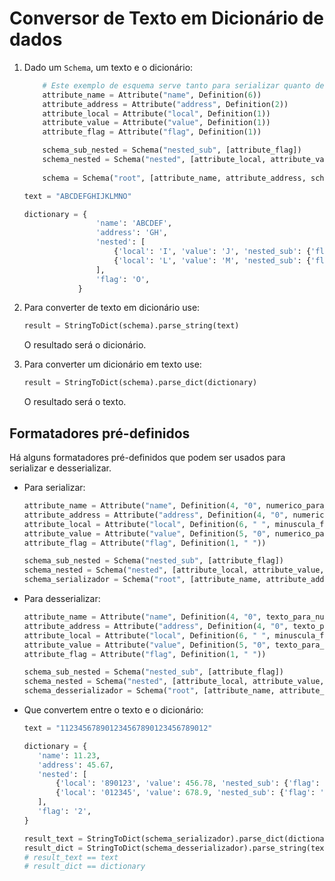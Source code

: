 # Conversor de Texto em Dicionário de dados


1. Dado um `Schema`, um texto e o dicionário:

    ```python
        # Este exemplo de esquema serve tanto para serializar quanto desserializar 
        attribute_name = Attribute("name", Definition(6))
        attribute_address = Attribute("address", Definition(2))
        attribute_local = Attribute("local", Definition(1))
        attribute_value = Attribute("value", Definition(1))
        attribute_flag = Attribute("flag", Definition(1))
    
        schema_sub_nested = Schema("nested_sub", [attribute_flag])
        schema_nested = Schema("nested", [attribute_local, attribute_value, schema_sub_nested], 2)
        
        schema = Schema("root", [attribute_name, attribute_address, schema_nested, attribute_flag])
    ``` 
    
    ```python
    text = "ABCDEFGHIJKLMNO"
    ```
    
    ```python
    dictionary = {
                    'name': 'ABCDEF',
                    'address': 'GH',
                    'nested': [
                        {'local': 'I', 'value': 'J', 'nested_sub': {'flag': 'K'}},
                        {'local': 'L', 'value': 'M', 'nested_sub': {'flag': 'N'}}
                    ],
                    'flag': 'O',
                }
    ```
2. Para converter de texto em dicionário use:

    ```python
    result = StringToDict(schema).parse_string(text)
    ```
    O resultado será o dicionário.

3. Para converter um dicionário em texto use:
   
    ```python
    result = StringToDict(schema).parse_dict(dictionary)
    ```
    O resultado será o texto.
   
## Formatadores pré-definidos

Há alguns formatadores pré-definidos que podem ser usados para serializar e desserializar.

- Para serializar:

   ```python
   attribute_name = Attribute("name", Definition(4, "0", numerico_para_texto_duas_casas_decimais_formatters(4, 2)))
   attribute_address = Attribute("address", Definition(4, "0", numerico_para_texto_duas_casas_decimais_formatters(4, 2)))
   attribute_local = Attribute("local", Definition(6, " ", minuscula_formatters()))
   attribute_value = Attribute("value", Definition(5, "0", numerico_para_texto_duas_casas_decimais_formatters(5, 2)))
   attribute_flag = Attribute("flag", Definition(1, " "))

   schema_sub_nested = Schema("nested_sub", [attribute_flag])
   schema_nested = Schema("nested", [attribute_local, attribute_value, schema_sub_nested], 2)
   schema_serializador = Schema("root", [attribute_name, attribute_address, schema_nested, attribute_flag])
   ```
   
- Para desserializar:

   ```python
   attribute_name = Attribute("name", Definition(4, "0", texto_para_numerico_formatters(4, 2)))
   attribute_address = Attribute("address", Definition(4, "0", texto_para_numerico_formatters(4, 2)))
   attribute_local = Attribute("local", Definition(6, " ", minuscula_formatters()))
   attribute_value = Attribute("value", Definition(5, "0", texto_para_numerico_formatters(5, 2)))
   attribute_flag = Attribute("flag", Definition(1, " "))
   
   schema_sub_nested = Schema("nested_sub", [attribute_flag])
   schema_nested = Schema("nested", [attribute_local, attribute_value, schema_sub_nested], 2)
   schema_desserializador = Schema("root", [attribute_name, attribute_address, schema_nested, attribute_flag])
   ```
- Que convertem entre o texto e o dicionário:

   ````python
   text = "112345678901234567890123456789012"
  
   dictionary = {
      'name': 11.23,
      'address': 45.67,
      'nested': [
          {'local': '890123', 'value': 456.78, 'nested_sub': {'flag': '9'}},
          {'local': '012345', 'value': 678.9, 'nested_sub': {'flag': '1'}}
      ],
      'flag': '2',
   }
  
  result_text = StringToDict(schema_serializador).parse_dict(dictionary)
  result_dict = StringToDict(schema_desserializador).parse_string(text)
  # result_text == text
  # result_dict == dictionary
   ````